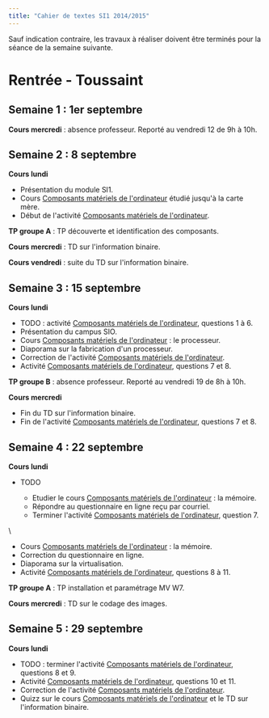 ```yaml
---
title: "Cahier de textes SI1 2014/2015"
---
```


Sauf indication contraire, les travaux à réaliser doivent être terminés pour la séance de la semaine suivante.

# Rentrée - Toussaint

## Semaine 1 : 1er septembre

**Cours mercredi** : absence professeur. Reporté au vendredi 12 de 9h à 10h.

## Semaine 2 : 8 septembre

**Cours lundi**

* Présentation du module SI1.
* Cours [Composants matériels de l'ordinateur](/cours/composants-materiels-ordinateur) étudié jusqu'à la carte mère.
* Début de l'activité [Composants matériels de l'ordinateur](/activite/composants-materiels-ordinateur).

**TP groupe A** : TP découverte et identification des composants.

**Cours mercredi** : TD sur l'information binaire.

**Cours vendredi** : suite du TD sur l'information binaire.

## Semaine 3 : 15 septembre

**Cours lundi**

* TODO : activité [Composants matériels de l'ordinateur](/activite/composants-materiels-ordinateur), questions 1 à 6.
* Présentation du campus SIO.
* Cours [Composants matériels de l'ordinateur](/cours/composants-materiels-ordinateur) : le processeur.
* Diaporama sur la fabrication d'un processeur.
* Correction de l'activité [Composants matériels de l'ordinateur](/activite/composants-materiels-ordinateur).
* Activité [Composants matériels de l'ordinateur](/activite/composants-materiels-ordinateur), questions 7 et 8.

**TP groupe B** : absence professeur. Reporté au vendredi 19 de 8h à 10h.

**Cours mercredi**

* Fin du TD sur l'information binaire.
* Fin de l'activité [Composants matériels de l'ordinateur](/activite/composants-materiels-ordinateur), questions 7 et 8.

## Semaine 4 : 22 septembre

**Cours lundi**

* TODO

    * Etudier le cours [Composants matériels de l'ordinateur](/cours/composants-materiels-ordinateur) : la mémoire.
    * Répondre au questionnaire en ligne reçu par courriel.
    * Terminer l'activité [Composants matériels de l'ordinateur](/activite/composants-materiels-ordinateur), question 7.

\

* Cours [Composants matériels de l'ordinateur](/cours/composants-materiels-ordinateur) : la mémoire.
* Correction du questionnaire en ligne.
* Diaporama sur la virtualisation.
* Activité [Composants matériels de l'ordinateur](/activite/composants-materiels-ordinateur), questions 8 à 11.

**TP groupe A** : TP installation et paramétrage MV W7.

**Cours mercredi** : TD sur le codage des images.

## Semaine 5 : 29 septembre

**Cours lundi**

* TODO : terminer l'activité [Composants matériels de l'ordinateur](/activite/composants-materiels-ordinateur), questions 8 et 9.
* Activité [Composants matériels de l'ordinateur](/activite/composants-materiels-ordinateur), questions 10 et 11.
* Correction de l'activité [Composants matériels de l'ordinateur](/activite/composants-materiels-ordinateur).
* Quizz sur le cours [Composants matériels de l'ordinateur](/cours/composants-materiels-ordinateur) et le TD sur l'information binaire.
